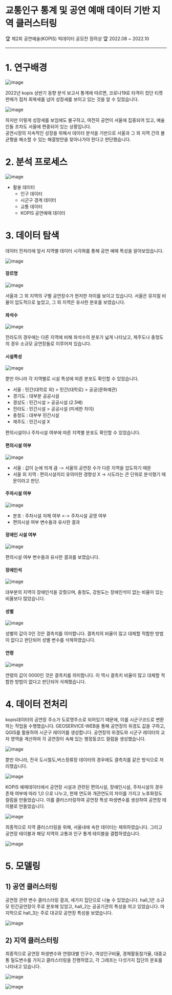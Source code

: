 # 교통인구 통계 및 공연 예매 데이터 기반 지역 클러스터링
🏆 제2회 공연예술(KOPIS) 빅데이터 공모전 장려상 🏆
2022.08 ~ 2022.10

---

# 1. 연구배경

![image](https://github.com/eunjiiiiii/Regional_Clustering_From_Performance_Market/assets/47842737/2b80936f-85ef-461b-8119-406368670ecc)

2022년 kopis 상반기 동향 분석 보고서 통계에 따르면, 코로나19로 타격이 컸던 티켓 판매가 점차 회복세를 넘어 성장세를 보이고 있는 것을 알 수 있었습니다.<br>

![image](https://github.com/eunjiiiiii/Regional_Clustering_From_Performance_Market/assets/47842737/5bc707c3-b17e-4190-99b5-c2016a9edab3)

하지만 이렇게 성장세를 보임에도 불구하고, 여전히 공연이 서울에 집중되어 있고, 예술인들 조차도 서울에 편중되어 있는 상황입니다.<br>
공연시장의 지속적인 성장을 위해서 데이터 분석을 기반으로 서울과 그 외 지역 간의 불균형을 해소할 수 있는 해결방안을 찾아나가야 한다고 판단했습니다.<br>

# 2. 분석 프로세스

![image](https://github.com/eunjiiiiii/Regional_Clustering_From_Performance_Market/assets/47842737/829f5ee1-3385-4843-8054-dab28c27d9af)

- 활용 데이터
  - 인구 데이터
  - 시군구 경계 데이터
  - 교통 데이터
  - KOPIS 공연예매 데이터

# 3. 데이터 탐색

데이터 전처리에 앞서 지역별 데이터 시각화를 통해 공연 예매 특성을 알아보았습니다.

![image](https://github.com/eunjiiiiii/Regional_Clustering_From_Performance_Market/assets/47842737/82de6c1b-0cb7-4a43-a08c-ab33ff3aba57)

#### 장르명

![image](https://github.com/eunjiiiiii/Regional_Clustering_From_Performance_Market/assets/47842737/2b1f1702-e353-47a4-908c-5173ec2b1bff)

서울과 그 외 지역의 구별 공연장수가 현저한 차이를 보이고 있습니다. 서울은 뮤지컬 비율이 압도적으로 높았고, 그 외 지역은 유사한 분포를 보였습니다.


#### 좌석수

![image](https://github.com/eunjiiiiii/Regional_Clustering_From_Performance_Market/assets/47842737/74490a47-e969-4b41-98a3-2d66644c3020)

전라도의 경우에는 다른 지역에 비해 좌석수의 분포가 넓게 나타났고, 제주도나 충청도의 경우 소규모 공연장들로 이루어져 있습니다.


#### 시설특성

![image](https://github.com/eunjiiiiii/Regional_Clustering_From_Performance_Market/assets/47842737/754320b7-3eed-447b-9b6b-a3462385e01b)

뿐만 아니라 각 지역별로 시설 특성에 따른 분포도 확인할 수 있었습니다. 
- 서울 : 민간(대학로 외) > 민간(대학로) > 공공(문화예관)
- 경기도 : 대부분 공공시설
- 경상도 : 민간시설 > 공공시설 (2.5배)
- 전라도 : 민간시설 > 공공시설 (미세한 차이)
- 충청도 : 대부부 민간시설
- 제주도 : 민간시설 X

편의시설이나 주차시설 여부에 따른 지역별 분포도 확인할 수 있었습니다. 

#### 편의시설 여부
![image](https://github.com/eunjiiiiii/Regional_Clustering_From_Performance_Market/assets/47842737/fd81b21c-a887-4340-a4f6-dfcc7eb43c9e)

- 서울 : 값이 눈에 띄게 큼
  -> 서울의 공연장 수가 다른 지역을 압도하기 때문
- 서울 외 지역 : 편의시설끼리 유의미한 경향성 X
  -> 시도라는 큰 단위로 분석했기 때문이라고 판단.
  
#### 주차시설 여부

![image](https://github.com/eunjiiiiii/Regional_Clustering_From_Performance_Market/assets/47842737/81c20dfe-a7e6-4a84-b7d2-bb3982b18ea7)

- 분포 : 주차시설 자체 여부 <-> 주차시설 공영 여부
- 편의시설 여부 변수들과 유사한 결과

#### 장애인 시설 여부

![image](https://github.com/eunjiiiiii/Regional_Clustering_From_Performance_Market/assets/47842737/ea50d64c-26f4-4235-bf12-12670276cfaf)

편의시설 여부 변수들과 유사한 결과를 보였습니다.

#### 장애인석

![image](https://github.com/eunjiiiiii/Regional_Clustering_From_Performance_Market/assets/47842737/bd97dfec-75e9-4f71-b1f3-e338b24af06b)

대부분의 지역이 장애인석을 갖췄으며, 충청도, 강원도는 장애인석이 없는 비율이 있는 비율보다 많았습니다. 

#### 성별

![image](https://github.com/eunjiiiiii/Regional_Clustering_From_Performance_Market/assets/47842737/e3bf2aed-8461-488e-8088-dbbbf56458e0)

성별의 값이 0인 것은 결측치를 의미합니다. 결측치의 비율이 많고 대체할 적합한 방법이 없다고 판단되어 성별 변수를 삭제하였습니다.

#### 연령

![image](https://github.com/eunjiiiiii/Regional_Clustering_From_Performance_Market/assets/47842737/7fb026eb-77af-4fa6-bbac-5b165f421cec)

연령의 값이 0000인 것은 결측치를 의미합니다. 이 역시 결측치 비율이 많고 대체할 적합한 방법이 없다고 판단되어 삭제했습니다.

# 4. 데이터 전처리

kopis데이터의 공연장 주소가 도로명주소로 되어있기 때문에, 이를 시군구코드로 변환하는 작업을 수행했습니다.
GEOSERVICE-WEB을 통해 공연장의 위경도 값을 구하고, QGIS를 활용하여 시군구 레이어를 생성합니다. 공연장의 위경도와 시군구 레이터의 교차 영역을 계산하여 각 공연장이 속해 있는 행정동코드 컬럼을 생성했습니다.

![image](https://github.com/eunjiiiiii/Regional_Clustering_From_Performance_Market/assets/47842737/c072b776-5fb4-441d-8e8d-d28bcd596c9f)

뿐만 아니라, 전국 도시철도,버스정류장 데이터의 경우에도 결측치를 같은 방식으로 처리했습니다.

![image](https://github.com/eunjiiiiii/Regional_Clustering_From_Performance_Market/assets/47842737/e4db5a42-bd83-4acc-bfaf-90eb238042ad)

KOPIS 예매데이터에서 공연장 시설과 관련된 편의시설, 장애인시설, 주차시설의 경우 존재 여부에 따라 1,0 으로 나누고, 현재 연도와 개관연도의 차이를 가지고 노후화정도 컬럼을 만들었습니다. 이를 클러스터링하여 공연장 특성 파생변수를 생성하여 공연장 테이블로 만들었습니다.

![image](https://github.com/eunjiiiiii/Regional_Clustering_From_Performance_Market/assets/47842737/b3589e87-3674-4fd8-b456-6665cd2c3ae7)

최종적으로 지역 클러스터링을 위해, 서울내에 속한 데이터는 제외하였습니다. 그리고 공연장 테이블과 해당 지역의 교통과 인구 통계 테이블을 결합하였습니다. 

![image](https://github.com/eunjiiiiii/Regional_Clustering_From_Performance_Market/assets/47842737/a0b11c3a-0e13-4ab3-9c1d-59b8ff9e4997)


# 5. 모델링

## 1) 공연 클러스터링
공연장 관련 변수 클러스터링 결과, 세가지 집단으로 나눌 수 있었습니다. hall_1은 소규모 민간공연장이 주로 분포해 있었고, hall_2는 공공기관의 특성을 띄고 있었습니다. 마지막으로 hall_3는 주로 대규모 공연장 특성을 보였습니다. 

![image](https://github.com/eunjiiiiii/Regional_Clustering_From_Performance_Market/assets/47842737/000b62f0-3704-429f-9ed1-7a636da4c71a)


## 2) 지역 클러스터링
최종적으로 공연장 파생변수와 연령대별 인구수, 여성인구비율, 경제활동참가율, 대중교통 밀도변수를 가지고 클러스터링을 진행하였고, 각 그래프는 다섯가지 집단의 분포를 나타내고 있습니다.

![image](https://github.com/eunjiiiiii/Regional_Clustering_From_Performance_Market/assets/47842737/7f44546b-d1e0-4a4c-8aea-2936986b987e)


![image](https://github.com/eunjiiiiii/Regional_Clustering_From_Performance_Market/assets/47842737/8c6056c5-147d-4298-9ecf-b45b02eda6fc)

